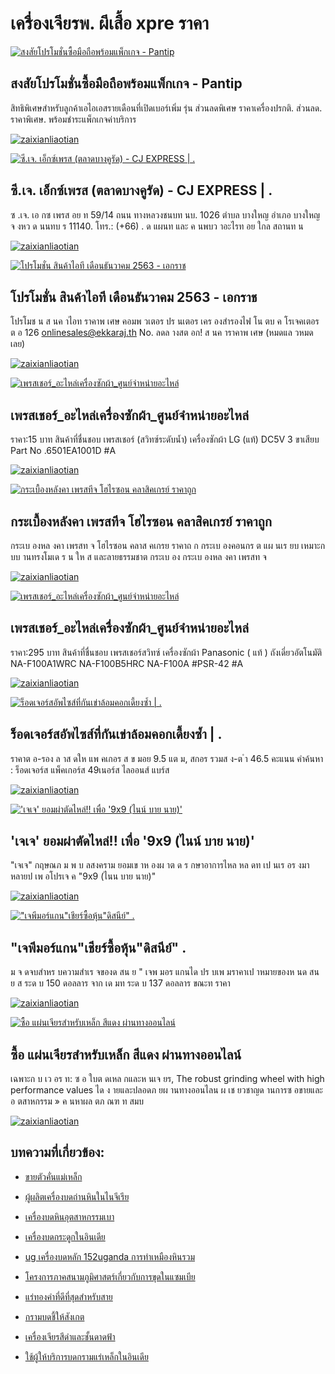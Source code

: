 # เครื่องเจียรพ. ผีเสื้อ xpre ราคา
<a href="https://mnn.zoosnet.net/LR/Chatpre.aspx?id=MNN94995150&p=https://topgrinding.com/" target="_blank">![สงสัยโปรโมชั่นซื้อมือถือพร้อมแพ็กเกจ - Pantip](https://github.com/technlg/images/blob/main/63.jpg)</a>
## สงสัยโปรโมชั่นซื้อมือถือพร้อมแพ็กเกจ - Pantip
สิทธิพิเศษสำหรับลูกค้าเอไอเอสรายเดือนที่เปิดเบอร์เพิ่ม รุ่น ส่วนลดพิเศษ ราคาเครื่องปรกติ. ส่วนลด. ราคาพิเศษ. พร้อมชำระแพ็กเกจค่าบริการ 
<a href="https://mnn.zoosnet.net/LR/Chatpre.aspx?id=MNN94995150&p=https://topgrinding.com/" target="_blank"><img src="https://github.com/technlg/images/raw/main/chat11.jpg" alt="zaixianliaotian"/></a><a href="//whatsapp.shibangsoft.com/WhatsApp.php" ><img src="https://github.com/technlg/images/raw/main/chat11.png" alt=""></a>
<a href="https://mnn.zoosnet.net/LR/Chatpre.aspx?id=MNN94995150&p=https://topgrinding.com/" target="_blank">![ซี.เจ. เอ็กซ์เพรส (ตลาดบางคูรัด) - CJ EXPRESS | .](https://github.com/technlg/images/blob/main/14.jpg)</a>
## ซี.เจ. เอ็กซ์เพรส (ตลาดบางคูรัด) - CJ EXPRESS | .
ซ .เจ. เอ กซ เพรส อย ท 59/14 ถนน ทางหลวงชนบท นบ. 1026 ตำบล บางใหญ อำเภอ บางใหญ จ งหว ด นนทบ ร 11140. โทร.: (+66) . ด แผนท และ ค นพบว าอะไรท อย ใกล สถานท น
<a href="https://mnn.zoosnet.net/LR/Chatpre.aspx?id=MNN94995150&p=https://topgrinding.com/" target="_blank"><img src="https://github.com/technlg/images/raw/main/chat11.jpg" alt="zaixianliaotian"/></a><a href="//whatsapp.shibangsoft.com/WhatsApp.php" ><img src="https://github.com/technlg/images/raw/main/chat11.png" alt=""></a>
<a href="https://mnn.zoosnet.net/LR/Chatpre.aspx?id=MNN94995150&p=https://topgrinding.com/" target="_blank">![โปรโมชั่น สินค้าไอที เดือนธันวาคม 2563 - เอกราช ](https://github.com/technlg/images/blob/main/26.jpg)</a>
## โปรโมชั่น สินค้าไอที เดือนธันวาคม 2563 - เอกราช 
โปรโมช น ส นค าไอท ราคาพ เศษ คอมพ วเตอร ปร นเตอร เคร องสำรองไฟ โน ตบ ค โรเจคเตอร ต อ 126 onlinesales@ekkaraj.th No. ลดล างสต อก! ส นค าราคาพ เศษ (หมดแล วหมดเลย)
<a href="https://mnn.zoosnet.net/LR/Chatpre.aspx?id=MNN94995150&p=https://topgrinding.com/" target="_blank"><img src="https://github.com/technlg/images/raw/main/chat11.jpg" alt="zaixianliaotian"/></a><a href="//whatsapp.shibangsoft.com/WhatsApp.php" ><img src="https://github.com/technlg/images/raw/main/chat11.png" alt=""></a>
<a href="https://mnn.zoosnet.net/LR/Chatpre.aspx?id=MNN94995150&p=https://topgrinding.com/" target="_blank">![เพรสเชอร์_อะไหล่เครื่องซักผ้า_ศูนย์จำหน่ายอะไหล่ ](https://github.com/technlg/images/blob/main/61.jpg)</a>
## เพรสเชอร์_อะไหล่เครื่องซักผ้า_ศูนย์จำหน่ายอะไหล่ 
ราคา:15 บาท สินค้าที่ชื่นชอบ เพรสเชอร์ (สวิทซ์ระดับน้ำ) เครื่องซักผ้า LG (แท้) DC5V 3 ขาเสียบ Part No .6501EA1001D #A
<a href="https://mnn.zoosnet.net/LR/Chatpre.aspx?id=MNN94995150&p=https://topgrinding.com/" target="_blank"><img src="https://github.com/technlg/images/raw/main/chat11.jpg" alt="zaixianliaotian"/></a><a href="//whatsapp.shibangsoft.com/WhatsApp.php" ><img src="https://github.com/technlg/images/raw/main/chat11.png" alt=""></a>
<a href="https://mnn.zoosnet.net/LR/Chatpre.aspx?id=MNN94995150&p=https://topgrinding.com/" target="_blank">![กระเบื้องหลังคา เพรสทีจ โฮไรซอน คลาสิคเกรย์ ราคาถูก ](https://github.com/technlg/images/blob/main/64.jpg)</a>
## กระเบื้องหลังคา เพรสทีจ โฮไรซอน คลาสิคเกรย์ ราคาถูก 
กระเบ องหล งคา เพรสท จ โฮไรซอน คลาส คเกรย ราคาถ ก กระเบ องคอนกร ต แผ นเร ยบ เหมาะก บบ านทรงโมเด ร น ให ส และลายธรรมชาต กระเบ อง กระเบ องหล งคา เพรสท จ 
<a href="https://mnn.zoosnet.net/LR/Chatpre.aspx?id=MNN94995150&p=https://topgrinding.com/" target="_blank"><img src="https://github.com/technlg/images/raw/main/chat11.jpg" alt="zaixianliaotian"/></a><a href="//whatsapp.shibangsoft.com/WhatsApp.php" ><img src="https://github.com/technlg/images/raw/main/chat11.png" alt=""></a>
<a href="https://mnn.zoosnet.net/LR/Chatpre.aspx?id=MNN94995150&p=https://topgrinding.com/" target="_blank">![เพรสเชอร์_อะไหล่เครื่องซักผ้า_ศูนย์จำหน่ายอะไหล่ ](https://github.com/technlg/images/blob/main/38.jpg)</a>
## เพรสเชอร์_อะไหล่เครื่องซักผ้า_ศูนย์จำหน่ายอะไหล่ 
ราคา:295 บาท สินค้าที่ชื่นชอบ เพรสเชอร์สวิทซ์ เครื่องซักผ้า Panasonic ( แท้ ) ถังเดี่ยวอัตโนมัติ NA-F100A1WRC NA-F100B5HRC NA-F100A #PSR-42 #A
<a href="https://mnn.zoosnet.net/LR/Chatpre.aspx?id=MNN94995150&p=https://topgrinding.com/" target="_blank"><img src="https://github.com/technlg/images/raw/main/chat11.jpg" alt="zaixianliaotian"/></a><a href="//whatsapp.shibangsoft.com/WhatsApp.php" ><img src="https://github.com/technlg/images/raw/main/chat11.png" alt=""></a>
<a href="https://mnn.zoosnet.net/LR/Chatpre.aspx?id=MNN94995150&p=https://topgrinding.com/" target="_blank">![ร็อดเจอร์สอัพไซส์ที่กันเข่าล้อมคอกเดี้ยงซ้ำ | .](https://github.com/technlg/images/blob/main/48.jpg)</a>
## ร็อดเจอร์สอัพไซส์ที่กันเข่าล้อมคอกเดี้ยงซ้ำ | .
ราคาต อ-รอง ล าส ดให แพ คเกอร ส ข มอย 9.5 แต ม, สกอร รวมส ง-ต ำ 46.5 คะแนน คำค้นหา : ร็อดเจอร์ส แพ็คเกอร์ส 49เนอร์ส ไลออนส์ แบร์ส
<a href="https://mnn.zoosnet.net/LR/Chatpre.aspx?id=MNN94995150&p=https://topgrinding.com/" target="_blank"><img src="https://github.com/technlg/images/raw/main/chat11.jpg" alt="zaixianliaotian"/></a><a href="//whatsapp.shibangsoft.com/WhatsApp.php" ><img src="https://github.com/technlg/images/raw/main/chat11.png" alt=""></a>
<a href="https://mnn.zoosnet.net/LR/Chatpre.aspx?id=MNN94995150&p=https://topgrinding.com/" target="_blank">!['เจเจ' ยอมผ่าตัดไหล่!! เพื่อ '9x9 (ไนน์ บาย นาย)'](https://github.com/technlg/images/blob/main/46.jpg)</a>
## 'เจเจ' ยอมผ่าตัดไหล่!! เพื่อ '9x9 (ไนน์ บาย นาย)'
"เจเจ" กฤษณภ ม พ บ ลสงคราม ยอมเข าห องผ าต ด ร กษาอาการไหล หล ดท เป นเร อร งมาหลายป เพ อโปรเจ ค "9x9 (ไนน บาย นาย)"
<a href="https://mnn.zoosnet.net/LR/Chatpre.aspx?id=MNN94995150&p=https://topgrinding.com/" target="_blank"><img src="https://github.com/technlg/images/raw/main/chat11.jpg" alt="zaixianliaotian"/></a><a href="//whatsapp.shibangsoft.com/WhatsApp.php" ><img src="https://github.com/technlg/images/raw/main/chat11.png" alt=""></a>
<a href="https://mnn.zoosnet.net/LR/Chatpre.aspx?id=MNN94995150&p=https://topgrinding.com/" target="_blank">!["เจพีมอร์แกน"เชียร์ซื้อหุ้น"ดิสนีย์" .](https://github.com/technlg/images/blob/main/44.jpg)</a>
## "เจพีมอร์แกน"เชียร์ซื้อหุ้น"ดิสนีย์" .
ม จ ดจบสำหร บความสำเร จของด สน ย " เจพ มอร แกนได ปร บเพ มราคาเป าหมายของห นด สน ย ส ระด บ 150 ดอลลาร จาก เด มท ระด บ 137 ดอลลาร ขณะท ราคา 
<a href="https://mnn.zoosnet.net/LR/Chatpre.aspx?id=MNN94995150&p=https://topgrinding.com/" target="_blank"><img src="https://github.com/technlg/images/raw/main/chat11.jpg" alt="zaixianliaotian"/></a><a href="//whatsapp.shibangsoft.com/WhatsApp.php" ><img src="https://github.com/technlg/images/raw/main/chat11.png" alt=""></a>
<a href="https://mnn.zoosnet.net/LR/Chatpre.aspx?id=MNN94995150&p=https://topgrinding.com/" target="_blank">![ซื้อ แผ่นเจียรสำหรับเหล็ก สีแดง ผ่านทางออนไลน์](https://github.com/technlg/images/blob/main/20.jpg)</a>
## ซื้อ แผ่นเจียรสำหรับเหล็ก สีแดง ผ่านทางออนไลน์
เฉพาะก บ เว อร ท: ซ อ ใบต ดเหล กและห นเจ ยร, The robust grinding wheel with high performance values ได ง ายและปลอดภ ยผ านทางออนไลน ผ เช ยวชาญด านการซ อขายและอ ตสาหกรรม » ค นหาผล ตภ ณฑ ท สมบ 
<a href="https://mnn.zoosnet.net/LR/Chatpre.aspx?id=MNN94995150&p=https://topgrinding.com/" target="_blank"><img src="https://github.com/technlg/images/raw/main/chat11.jpg" alt="zaixianliaotian"/></a><a href="//whatsapp.shibangsoft.com/WhatsApp.php" ><img src="https://github.com/technlg/images/raw/main/chat11.png" alt=""></a>
## บทความที่เกี่ยวข้อง:
* [ขายตัวคั่นแม่เหล็ก](%E0%B8%82%E0%B8%B2%E0%B8%A2%E0%B8%95%E0%B8%B1%E0%B8%A7%E0%B8%84%E0%B8%B1%E0%B9%88%E0%B8%99%E0%B9%81%E0%B8%A1%E0%B9%88%E0%B9%80%E0%B8%AB%E0%B8%A5%E0%B9%87%E0%B8%81.md)
* [ผู้ผลิตเครื่องบดถ่านหินในไนจีเรีย](%E0%B8%9C%E0%B8%B9%E0%B9%89%E0%B8%9C%E0%B8%A5%E0%B8%B4%E0%B8%95%E0%B9%80%E0%B8%84%E0%B8%A3%E0%B8%B7%E0%B9%88%E0%B8%AD%E0%B8%87%E0%B8%9A%E0%B8%94%E0%B8%96%E0%B9%88%E0%B8%B2%E0%B8%99%E0%B8%AB%E0%B8%B4%E0%B8%99%E0%B9%83%E0%B8%99%E0%B9%84%E0%B8%99%E0%B8%88%E0%B8%B5%E0%B9%80%E0%B8%A3%E0%B8%B5%E0%B8%A2.md)
* [เครื่องบดหินอุตสาหกรรมเบา](%E0%B9%80%E0%B8%84%E0%B8%A3%E0%B8%B7%E0%B9%88%E0%B8%AD%E0%B8%87%E0%B8%9A%E0%B8%94%E0%B8%AB%E0%B8%B4%E0%B8%99%E0%B8%AD%E0%B8%B8%E0%B8%95%E0%B8%AA%E0%B8%B2%E0%B8%AB%E0%B8%81%E0%B8%A3%E0%B8%A3%E0%B8%A1%E0%B9%80%E0%B8%9A%E0%B8%B2.md)
* [เครื่องบดกระดูกในอินเดีย](%E0%B9%80%E0%B8%84%E0%B8%A3%E0%B8%B7%E0%B9%88%E0%B8%AD%E0%B8%87%E0%B8%9A%E0%B8%94%E0%B8%81%E0%B8%A3%E0%B8%B0%E0%B8%94%E0%B8%B9%E0%B8%81%E0%B9%83%E0%B8%99%E0%B8%AD%E0%B8%B4%E0%B8%99%E0%B9%80%E0%B8%94%E0%B8%B5%E0%B8%A2.md)
* [ug เครื่องบดหลัก 152uganda การทำเหมืองหินรวม](ug%20%E0%B9%80%E0%B8%84%E0%B8%A3%E0%B8%B7%E0%B9%88%E0%B8%AD%E0%B8%87%E0%B8%9A%E0%B8%94%E0%B8%AB%E0%B8%A5%E0%B8%B1%E0%B8%81%20152uganda%20%E0%B8%81%E0%B8%B2%E0%B8%A3%E0%B8%97%E0%B8%B3%E0%B9%80%E0%B8%AB%E0%B8%A1%E0%B8%B7%E0%B8%AD%E0%B8%87%E0%B8%AB%E0%B8%B4%E0%B8%99%E0%B8%A3%E0%B8%A7%E0%B8%A1.md)
* [โครงการภาคสนามภูมิศาสตร์เกี่ยวกับการขุดในแซมเบีย](%E0%B9%82%E0%B8%84%E0%B8%A3%E0%B8%87%E0%B8%81%E0%B8%B2%E0%B8%A3%E0%B8%A0%E0%B8%B2%E0%B8%84%E0%B8%AA%E0%B8%99%E0%B8%B2%E0%B8%A1%E0%B8%A0%E0%B8%B9%E0%B8%A1%E0%B8%B4%E0%B8%A8%E0%B8%B2%E0%B8%AA%E0%B8%95%E0%B8%A3%E0%B9%8C%E0%B9%80%E0%B8%81%E0%B8%B5%E0%B9%88%E0%B8%A2%E0%B8%A7%E0%B8%81%E0%B8%B1%E0%B8%9A%E0%B8%81%E0%B8%B2%E0%B8%A3%E0%B8%82%E0%B8%B8%E0%B8%94%E0%B9%83%E0%B8%99%E0%B9%81%E0%B8%8B%E0%B8%A1%E0%B9%80%E0%B8%9A%E0%B8%B5%E0%B8%A2.md)
* [แร่ทองคำที่ดีที่สุดสำหรับสาย](%E0%B9%81%E0%B8%A3%E0%B9%88%E0%B8%97%E0%B8%AD%E0%B8%87%E0%B8%84%E0%B8%B3%E0%B8%97%E0%B8%B5%E0%B9%88%E0%B8%94%E0%B8%B5%E0%B8%97%E0%B8%B5%E0%B9%88%E0%B8%AA%E0%B8%B8%E0%B8%94%E0%B8%AA%E0%B8%B3%E0%B8%AB%E0%B8%A3%E0%B8%B1%E0%B8%9A%E0%B8%AA%E0%B8%B2%E0%B8%A2.md)
* [กรามบดชี้ให้สังเกต](%E0%B8%81%E0%B8%A3%E0%B8%B2%E0%B8%A1%E0%B8%9A%E0%B8%94%E0%B8%8A%E0%B8%B5%E0%B9%89%E0%B9%83%E0%B8%AB%E0%B9%89%E0%B8%AA%E0%B8%B1%E0%B8%87%E0%B9%80%E0%B8%81%E0%B8%95.md)
* [เครื่องเจียรสีดำและชั้นดาดฟ้า](%E0%B9%80%E0%B8%84%E0%B8%A3%E0%B8%B7%E0%B9%88%E0%B8%AD%E0%B8%87%E0%B9%80%E0%B8%88%E0%B8%B5%E0%B8%A2%E0%B8%A3%E0%B8%AA%E0%B8%B5%E0%B8%94%E0%B8%B3%E0%B9%81%E0%B8%A5%E0%B8%B0%E0%B8%8A%E0%B8%B1%E0%B9%89%E0%B8%99%E0%B8%94%E0%B8%B2%E0%B8%94%E0%B8%9F%E0%B9%89%E0%B8%B2.md)
* [ใช้ผู้ให้บริการบดกรามแร่เหล็กในอินเดีย](%E0%B9%83%E0%B8%8A%E0%B9%89%E0%B8%9C%E0%B8%B9%E0%B9%89%E0%B9%83%E0%B8%AB%E0%B9%89%E0%B8%9A%E0%B8%A3%E0%B8%B4%E0%B8%81%E0%B8%B2%E0%B8%A3%E0%B8%9A%E0%B8%94%E0%B8%81%E0%B8%A3%E0%B8%B2%E0%B8%A1%E0%B9%81%E0%B8%A3%E0%B9%88%E0%B9%80%E0%B8%AB%E0%B8%A5%E0%B9%87%E0%B8%81%E0%B9%83%E0%B8%99%E0%B8%AD%E0%B8%B4%E0%B8%99%E0%B9%80%E0%B8%94%E0%B8%B5%E0%B8%A2.md)
